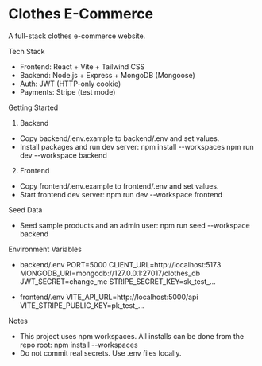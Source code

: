 # Clothes E-Commerce

A full-stack clothes e-commerce website.

Tech Stack
- Frontend: React + Vite + Tailwind CSS
- Backend: Node.js + Express + MongoDB (Mongoose)
- Auth: JWT (HTTP-only cookie)
- Payments: Stripe (test mode)

Getting Started

1) Backend
- Copy backend/.env.example to backend/.env and set values.
- Install packages and run dev server:
  npm install --workspaces
  npm run dev --workspace backend

2) Frontend
- Copy frontend/.env.example to frontend/.env and set values.
- Start frontend dev server:
  npm run dev --workspace frontend

Seed Data
- Seed sample products and an admin user:
  npm run seed --workspace backend

Environment Variables
- backend/.env
  PORT=5000
  CLIENT_URL=http://localhost:5173
  MONGODB_URI=mongodb://127.0.0.1:27017/clothes_db
  JWT_SECRET=change_me
  STRIPE_SECRET_KEY=sk_test_...

- frontend/.env
  VITE_API_URL=http://localhost:5000/api
  VITE_STRIPE_PUBLIC_KEY=pk_test_...

Notes
- This project uses npm workspaces. All installs can be done from the repo root: npm install --workspaces
- Do not commit real secrets. Use .env files locally.
